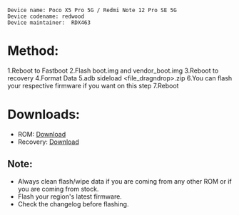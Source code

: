 ```
Device name: Poco X5 Pro 5G / Redmi Note 12 Pro SE 5G
Device codename: redwood
Device maintainer:  RDX463
```

# Method:

1.Reboot to Fastboot
2.Flash boot.img and vendor_boot.img
3.Reboot to recovery
4.Format Data
5.adb sideload <file_dragndrop>.zip
6.You can flash your respective firmware if you want on this step
7.Reboot

# Downloads:

* ROM: [Download](https://sourceforge.net/projects/pixelstar/files/redwood/uday/pixelstar-3.0-uday-redwood-official-1745-20240721.zip/download)
* Recovery: [Download](https://sourceforge.net/projects/pocox5pro/files/PIXELSTAR/RECOVERY%20FILES/)

## Note:

* Always clean flash/wipe data if you are coming from any other ROM or if you are coming from stock.
* Flash your region's latest firmware.
* Check the changelog before flashing.

